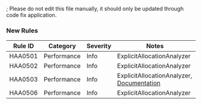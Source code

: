 ; Please do not edit this file manually, it should only be updated through code fix application.

### New Rules
Rule ID | Category | Severity | Notes
--------|----------|----------|-------
HAA0501 | Performance | Info | ExplicitAllocationAnalyzer
HAA0502 | Performance | Info | ExplicitAllocationAnalyzer
HAA0503 | Performance | Info | ExplicitAllocationAnalyzer, [Documentation](http://msdn.microsoft.com/en-us/library/bb397696.aspx)
HAA0506 | Performance | Info | ExplicitAllocationAnalyzer